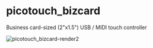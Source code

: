 # picotouch_bizcard

Business card-sized (2"x1.5") USB / MIDI touch controller

![picotouch_bizcard-render2](https://github.com/todbot/picotouch_bizcard/assets/274093/51b2f543-c00d-49a5-8094-30f77f63ccc8)
